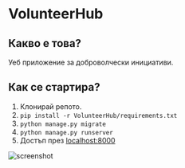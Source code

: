 # VolunteerHub

## Какво е това?
Уеб приложение за доброволчески инициативи.

## Как се стартира?
1. Клонирай репото.
2. `pip install -r VolunteerHub/requirements.txt`
3. `python manage.py migrate`
4. `python manage.py runserver`
5. Достъп през [localhost:8000](http://localhost:8000)

![screenshot](![screenshot](./screenshot.png)
)


